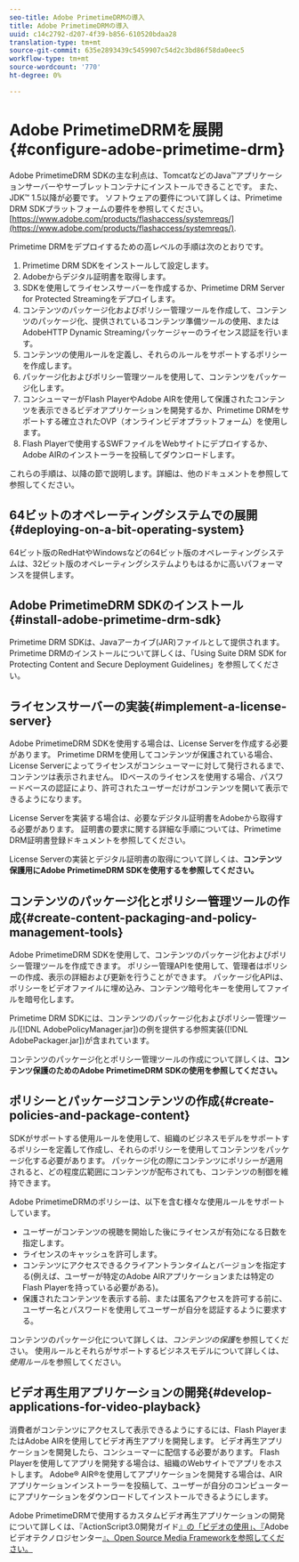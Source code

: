 ```yaml
---
seo-title: Adobe PrimetimeDRMの導入
title: Adobe PrimetimeDRMの導入
uuid: c14c2792-d207-4f39-b856-610520bdaa28
translation-type: tm+mt
source-git-commit: 635e2893439c5459907c54d2c3bd86f58da0eec5
workflow-type: tm+mt
source-wordcount: '770'
ht-degree: 0%

---
```



# Adobe PrimetimeDRMを展開{#configure-adobe-primetime-drm}

Adobe PrimetimeDRM SDKの主な利点は、TomcatなどのJava™アプリケーションサーバーやサーブレットコンテナにインストールできることです。 また、JDK™ 1.5以降が必要です。 ソフトウェアの要件について詳しくは、Primetime DRM SDKプラットフォームの要件を参照してください。[https://www.adobe.com/products/flashaccess/systemreqs/](https://www.adobe.com/products/flashaccess/systemreqs/).

Primetime DRMをデプロイするための高レベルの手順は次のとおりです。

1. Primetime DRM SDKをインストールして設定します。
1. Adobeからデジタル証明書を取得します。
1. SDKを使用してライセンスサーバーを作成するか、Primetime DRM Server for Protected Streamingをデプロイします。
1. コンテンツのパッケージ化およびポリシー管理ツールを作成して、コンテンツのパッケージ化、提供されているコンテンツ準備ツールの使用、またはAdobeHTTP Dynamic Streamingパッケージャーのライセンス認証を行います。
1. コンテンツの使用ルールを定義し、それらのルールをサポートするポリシーを作成します。
1. パッケージ化およびポリシー管理ツールを使用して、コンテンツをパッケージ化します。
1. コンシューマーがFlash PlayerやAdobe AIRを使用して保護されたコンテンツを表示できるビデオアプリケーションを開発するか、Primetime DRMをサポートする確立されたOVP（オンラインビデオプラットフォーム）を使用します。
1. Flash Playerで使用するSWFファイルをWebサイトにデプロイするか、Adobe AIRのインストーラーを投稿してダウンロードします。

これらの手順は、以降の節で説明します。詳細は、他のドキュメントを参照して参照してください。

## 64ビットのオペレーティングシステムでの展開{#deploying-on-a-bit-operating-system}

64ビット版のRedHatやWindowsなどの64ビット版のオペレーティングシステムは、32ビット版のオペレーティングシステムよりもはるかに高いパフォーマンスを提供します。

## Adobe PrimetimeDRM SDKのインストール{#install-adobe-primetime-drm-sdk}

Primetime DRM SDKは、Javaアーカイブ(JAR)ファイルとして提供されます。 Primetime DRMのインストールについて詳しくは、「Using Suite DRM SDK for Protecting Content and Secure Deployment Guidelines」を参照してください。

## ライセンスサーバーの実装{#implement-a-license-server}

Adobe PrimetimeDRM SDKを使用する場合は、License Serverを作成する必要があります。 Primetime DRMを使用してコンテンツが保護されている場合、License Serverによってライセンスがコンシューマーに対して発行されるまで、コンテンツは表示されません。 IDベースのライセンスを使用する場合、パスワードベースの認証により、許可されたユーザーだけがコンテンツを開いて表示できるようになります。

License Serverを実装する場合は、必要なデジタル証明書をAdobeから取得する必要があります。 証明書の要求に関する詳細な手順については、Primetime DRM証明書登録ドキュメントを参照してください。

License Serverの実装とデジタル証明書の取得について詳しくは、**コンテンツ保護用にAdobe PrimetimeDRM SDKを使用するを参照してください。**

## コンテンツのパッケージ化とポリシー管理ツールの作成{#create-content-packaging-and-policy-management-tools}

Adobe PrimetimeDRM SDKを使用して、コンテンツのパッケージ化およびポリシー管理ツールを作成できます。 ポリシー管理APIを使用して、管理者はポリシーの作成、表示の詳細および更新を行うことができます。 パッケージ化APIは、ポリシーをビデオファイルに埋め込み、コンテンツ暗号化キーを使用してファイルを暗号化します。

Primetime DRM SDKには、コンテンツのパッケージ化およびポリシー管理ツール([!DNL AdobePolicyManager.jar])の例を提供する参照実装([!DNL AdobePackager.jar])が含まれています。

コンテンツのパッケージ化とポリシー管理ツールの作成について詳しくは、**コンテンツ保護のためのAdobe PrimetimeDRM SDKの使用を参照してください。**

## ポリシーとパッケージコンテンツの作成{#create-policies-and-package-content}

SDKがサポートする使用ルールを使用して、組織のビジネスモデルをサポートするポリシーを定義して作成し、それらのポリシーを使用してコンテンツをパッケージ化する必要があります。 パッケージ化の際にコンテンツにポリシーが適用されると、どの程度広範囲にコンテンツが配布されても、コンテンツの制御を維持できます。

Adobe PrimetimeDRMのポリシーは、以下を含む様々な使用ルールをサポートしています。

* ユーザーがコンテンツの視聴を開始した後にライセンスが有効になる日数を指定します。
* ライセンスのキャッシュを許可します。
* コンテンツにアクセスできるクライアントランタイムとバージョンを指定する(例えば、ユーザーが特定のAdobe AIRアプリケーションまたは特定のFlash Playerを持っている必要がある)。
* 保護されたコンテンツを表示する前、または匿名アクセスを許可する前に、ユーザー名とパスワードを使用してユーザーが自分を認証するように要求する。

コンテンツのパッケージ化について詳しくは、*コンテンツの保護*&#x200B;を参照してください。 使用ルールとそれらがサポートするビジネスモデルについて詳しくは、*使用ルール*&#x200B;を参照してください。

## ビデオ再生用アプリケーションの開発{#develop-applications-for-video-playback}

消費者がコンテンツにアクセスして表示できるようにするには、Flash PlayerまたはAdobe AIRを使用してビデオ再生アプリを開発します。 ビデオ再生アプリケーションを開発したら、コンシューマーに配信する必要があります。 Flash Playerを使用してアプリを開発する場合は、組織のWebサイトでアプリをホストします。 Adobe® AIR®を使用してアプリケーションを開発する場合は、AIRアプリケーションインストーラーを投稿して、ユーザーが自分のコンピューターにアプリケーションをダウンロードしてインストールできるようにします。

Adobe PrimetimeDRMで使用するカスタムビデオ再生アプリケーションの開発について詳しくは、『ActionScript3.0開発ガイド[』の「ビデオの使用」、『](https://help.adobe.com/en_US/as3/dev/WS9936fa0d5984e93b3f4f38ec1272a447844-8000.html)Adobeビデオテクノロジセンター[』、Open Source Media Frameworkを参照してください。](https://www.adobe.com/devnet/video/)